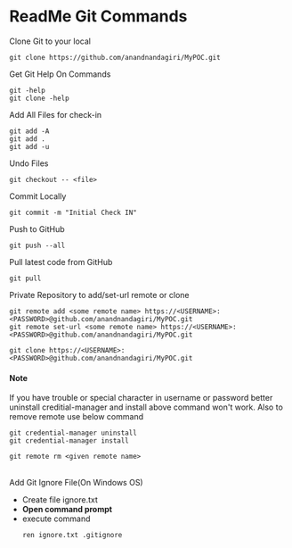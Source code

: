 # ReadMe Git Commands

Clone Git to your local
```
git clone https://github.com/anandnandagiri/MyPOC.git
```

Get Git Help On Commands
```
git -help
git clone -help
```


Add All Files for check-in
```
git add -A
git add .
git add -u
```

Undo Files
```
git checkout -- <file>
```

Commit Locally
```
git commit -m "Initial Check IN"
```

Push to GitHub
```
git push --all
```

Pull latest code from GitHub
```
git pull
```

Private Repository to add/set-url remote or clone
```
git remote add <some remote name> https://<USERNAME>:<PASSWORD>@github.com/anandnandagiri/MyPOC.git
git remote set-url <some remote name> https://<USERNAME>:<PASSWORD>@github.com/anandnandagiri/MyPOC.git

git clone https://<USERNAME>:<PASSWORD>@github.com/anandnandagiri/MyPOC.git
```
#### Note 
If you have trouble or special character in username or password better uninstall creditial-manager and install above command won't work.  Also to remove remote use below command
```
git credential-manager uninstall
git credential-manager install

git remote rm <given remote name>
```

 \
Add Git Ignore File(On Windows OS)
   * Create file ignore.txt
   * **Open command prompt** 
   * execute command
        ```
        ren ignore.txt .gitignore
        ```
